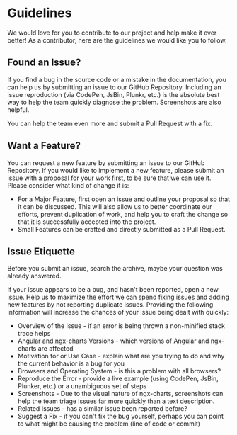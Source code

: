 # Guidelines

We would love for you to contribute to our project and help make it ever better! As a contributor, here are the guidelines we would like you to follow.

## Found an Issue?

If you find a bug in the source code or a mistake in the documentation, you can help us by submitting an issue to our GitHub Repository. Including an issue reproduction \(via CodePen, JsBin, Plunkr, etc.\) is the absolute best way to help the team quickly diagnose the problem. Screenshots are also helpful.

You can help the team even more and submit a Pull Request with a fix.

## Want a Feature?

You can request a new feature by submitting an issue to our GitHub Repository. If you would like to implement a new feature, please submit an issue with a proposal for your work first, to be sure that we can use it. Please consider what kind of change it is:

- For a Major Feature, first open an issue and outline your proposal so that it can be discussed. This will also allow us to better coordinate our efforts, prevent duplication of work, and help you to craft the change so that it is successfully accepted into the project.
- Small Features can be crafted and directly submitted as a Pull Request.

## Issue Etiquette

Before you submit an issue, search the archive, maybe your question was already answered.

If your issue appears to be a bug, and hasn't been reported, open a new issue. Help us to maximize the effort we can spend fixing issues and adding new features by not reporting duplicate issues. Providing the following information will increase the chances of your issue being dealt with quickly:

- Overview of the Issue - if an error is being thrown a non-minified stack trace helps
- Angular and ngx-charts Versions - which versions of Angular and ngx-charts are affected
- Motivation for or Use Case - explain what are you trying to do and why the current behavior is a bug for you
- Browsers and Operating System - is this a problem with all browsers?
- Reproduce the Error - provide a live example \(using CodePen, JsBin, Plunker, etc.\) or a unambiguous set of steps
- Screenshots - Due to the visual nature of ngx-charts, screenshots can help the team triage issues far more quickly than a text description.
- Related Issues - has a similar issue been reported before?
- Suggest a Fix - if you can't fix the bug yourself, perhaps you can point to what might be causing the problem \(line of code or commit\)
